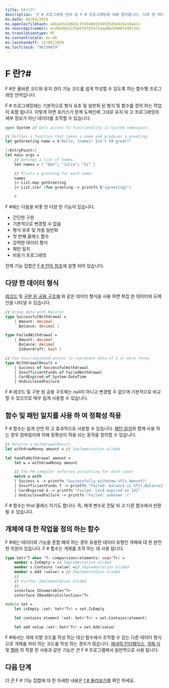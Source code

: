 ```yaml
---
title: F#이란?
description: 'F # 프로그래밍 언어 및 F # 프로그래밍에 대해 알아봅니다. 다양 한 데이터 형식, 함수 및이를 함께 활용 하는 방법에 대해 알아봅니다.'
ms.date: 08/03/2018
ms.openlocfilehash: a6bad3e1db63c3fe948b5916925d5eb24a18a41c
ms.sourcegitcommit: ecd9e9bb2225eb76f819722ea8b24988fe46f34c
ms.translationtype: MT
ms.contentlocale: ko-KR
ms.lasthandoff: 12/05/2020
ms.locfileid: "96739479"
---
```

# <a name="what-is-f"></a>F 란?\#

F #은 올바른 코드와 유지 관리 가능 코드를 쉽게 작성할 수 있도록 하는 함수형 프로그래밍 언어입니다.

F # 프로그래밍에는 기본적으로 형식 유추 및 일반화 된 형식 및 함수를 정의 하는 작업이 포함 됩니다. 이렇게 하면 포커스가 문제 도메인에 그대로 유지 되 고 프로그래밍의 세부 정보가 아닌 데이터를 조작할 수 있습니다.

```fsharp
open System // Gets access to functionality in System namespace.

// Defines a function that takes a name and produces a greeting.
let getGreeting name = $"Hello, {name}! Isn't F# great?"

[<EntryPoint>]
let main args =
    // Defines a list of names
    let names = [ "Don"; "Julia"; "Xi" ]

    // Prints a greeting for each name!
    names
    |> List.map getGreeting
    |> List.iter (fun greeting -> printfn $"{greeting}")

    0
```

F #에는 다음을 비롯 한 다양 한 기능이 있습니다.

* 간단한 구문
* 기본적으로 변경할 수 없음
* 형식 유추 및 자동 일반화
* 첫 번째 클래스 함수
* 강력한 데이터 형식
* 패턴 일치
* 비동기 프로그래밍

전체 기능 집합은 [F # 언어 참조](./language-reference/index.md)에 설명 되어 있습니다.

## <a name="rich-data-types"></a>다양 한 데이터 형식

[레코드](./language-reference/records.md) 및 [구분 된 공용 구조체](./language-reference/discriminated-unions.md) 와 같은 데이터 형식을 사용 하면 복잡 한 데이터와 도메인을 나타낼 수 있습니다.

```fsharp
// Group data with Records
type SuccessfulWithdrawal =
    { Amount: decimal
      Balance: decimal }

type FailedWithdrawal =
    { Amount: decimal
      Balance: decimal
      IsOverdraft: bool }

// Use discriminated unions to represent data of 1 or more forms
type WithdrawalResult =
    | Success of SuccessfulWithdrawal
    | InsufficientFunds of FailedWithdrawal
    | CardExpired of System.DateTime
    | UndisclosedFailure
```

F # 레코드 및 구분 된 공용 구조체는 null이 아니고 변경할 수 없으며 기본적으로 비교할 수 있으므로 매우 쉽게 사용할 수 있습니다.

## <a name="enforced-correctness-with-functions-and-pattern-matching"></a>함수 및 패턴 일치를 사용 하 여 정확성 적용

F # 함수는 쉽게 선언 하 고 효과적으로 사용할 수 있습니다. [패턴 일치](./language-reference/pattern-matching.md)와 함께 사용 하는 경우 컴파일러에 의해 정확성이 적용 되는 동작을 정의할 수 있습니다.

```fsharp
// Returns a WithdrawalResult
let withdrawMoney amount = // Implementation elided

let handleWithdrawal amount =
    let w = withdrawMoney amount

    // The F# compiler enforces accounting for each case!
    match w with
    | Success s -> printfn "Successfully withdrew %f{s.Amount}"
    | InsufficientFunds f -> printfn "Failed: balance is %f{f.Balance}"
    | CardExpired d -> printfn "Failed: card expired on {d}"
    | UndisclosedFailure -> printfn "Failed: unknown :("
```

F # 함수는 first 클래스 이기도 합니다. 즉, 매개 변수로 전달 되 고 다른 함수에서 반환 될 수 있습니다.

## <a name="functions-to-define-operations-on-objects"></a>개체에 대 한 작업을 정의 하는 함수

F #에는 데이터와 기능을 혼합 해야 하는 경우 유용한 데이터 유형인 개체에 대 한 완전 한 지원이 있습니다. F # 함수는 개체를 조작 하는 데 사용 됩니다.

```fsharp
type Set<'T when 'T: comparison>(elements: seq<'T>) =
    member s.IsEmpty = // Implementation elided
    member s.Contains (value) =// Implementation elided
    member s.Add (value) = // Implementation elided
    // ...
    // Further Implementation elided
    // ...
    interface IEnumerable<‘T>
    interface IReadOnlyCollection<‘T>

module Set =
    let isEmpty (set: Set<'T>) = set.IsEmpty

    let contains element (set: Set<'T>) = set.Contains(element)

    let add value (set: Set<'T>) = set.Add(value)
```

F #에서는 개체 지향 코드를 작성 하는 대신 함수에서 조작할 수 있는 다른 데이터 형식으로 개체를 처리 하는 코드를 작성 하는 경우가 많습니다. [제네릭 인터페이스](./language-reference/interfaces.md), [개체 식](./language-reference/object-expressions.md)및 [멤버](./language-reference/members/index.md) 의 적절 한 사용과 같은 기능은 큰 F # 프로그램에서 일반적으로 사용 됩니다.

## <a name="next-steps"></a>다음 단계

더 큰 F # 기능 집합에 대 한 자세한 내용은 [f # 둘러보기](tour.md)를 확인 하세요.
